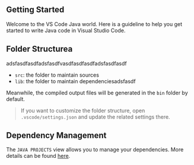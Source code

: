## Getting Started

Welcome to the VS Code Java world. Here is a guideline to help you get started to write Java code in Visual Studio Code.

## Folder Structurea
adsfasdfasdfadsfasdfvasdfasdfasdfadsfasdfasdf

- `src`: the folder to maintain sources
- `lib`: the folder to maintain dependenciesadsfasdf

Meanwhile, the compiled output files will be generated in the `bin` folder by default.

> If you want to customize the folder structure, open `.vscode/settings.json` and update the related settings there.

## Dependency Management

The `JAVA PROJECTS` view allows you to manage your dependencies. More details can be found [here](https://github.com/microsoft/vscode-java-dependency#manage-dependencies).
